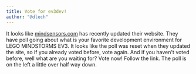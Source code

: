 ```yaml
---
title: Vote for ev3dev!
author: "@dlech"
---
```


It looks like [mindsensors.com] has recently updated their website. They have poll going about what is your
favorite development environment for LEGO MINDSTORMS EV3. It looks like the poll was reset when they updated
the site, so if you already voted before, vote again. And if you haven't voted before, well what are you
waiting for? Vote now! Follow the link. The poll is on the left a little over half way down.


[mindsensors.com]: http://www.mindsensors.com/
